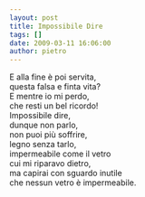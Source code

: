 ```yaml
---
layout: post
title: Impossibile Dire
tags: []
date: 2009-03-11 16:06:00
author: pietro
---
```

E alla fine è poi servita,<br/>questa falsa e finta vita?<br/>E mentre io mi perdo,<br/>che resti un bel ricordo!<br/>Impossibile dire,<br/>dunque non parlo,<br/>non puoi più soffrire,<br/>legno senza tarlo,<br/>impermeabile come il vetro<br/>cui mi riparavo dietro,<br/>ma capirai con sguardo inutile<br/>che nessun vetro è impermeabile.
